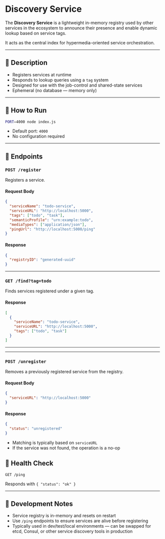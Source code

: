 # Discovery Service

The **Discovery Service** is a lightweight in-memory registry used by other services in the ecosystem to announce their presence and enable dynamic lookup based on service tags.

It acts as the central index for hypermedia-oriented service orchestration.

---

## 📄 Description

- Registers services at runtime
- Responds to lookup queries using a `tag` system
- Designed for use with the job-control and shared-state services
- Ephemeral (no database — memory only)

---

## 🚀 How to Run

```bash
PORT=4000 node index.js
```

- Default port: `4000`
- No configuration required

---

## 🔗 Endpoints

### `POST /register`
Registers a service.

#### Request Body
```json
{
  "serviceName": "todo-service",
  "serviceURL": "http://localhost:5000",
  "tags": ["todo", "task"],
  "semanticProfile": "urn:example:todo",
  "mediaTypes": ["application/json"],
  "pingUrl": "http://localhost:5000/ping"
}
```

#### Response
```json
{
  "registryID": "generated-uuid"
}
```

---

### `GET /find?tag=todo`
Finds services registered under a given tag.

#### Response
```json
[
  {
    "serviceName": "todo-service",
    "serviceURL": "http://localhost:5000",
    "tags": ["todo", "task"]
  }
]
```

---
---

### `POST /unregister`
Removes a previously registered service from the registry.

#### Request Body
```json
{
  "serviceURL": "http://localhost:5000"
}
```

#### Response
```json
{
  "status": "unregistered"
}
```

- Matching is typically based on `serviceURL`
- If the service was not found, the operation is a no-op


## 🧪 Health Check

```http
GET /ping
```
Responds with `{ "status": "ok" }`

---

## 🧰 Development Notes

- Service registry is in-memory and resets on restart
- Use `/ping` endpoints to ensure services are alive before registering
- Typically used in dev/test/local environments — can be swapped for etcd, Consul, or other service discovery tools in production
